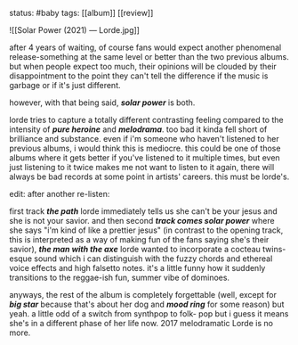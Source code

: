 status: #baby 
tags: [[album]] [[review]]

![[Solar Power (2021) — Lorde.jpg]]

after 4 years of waiting, of course fans would expect another phenomenal release-something at the same level or better than the two previous albums. but when people expect too much, their opinions will be clouded by their disappointment to the point they can't tell the difference if the music is garbage or if it's just different.

however, with that being said, ***solar power*** is both.

lorde tries to capture a totally different contrasting feeling compared to the intensity of ***pure heroine*** and ***melodrama***. too bad it kinda fell short of brilliance and substance. even if i'm someone who haven't listened to her previous albums, i would think this is mediocre. this could be one of those albums where it gets better if you've listened to it multiple times, but even just listening to it twice makes me not want to listen to it again, there will always be bad records at some point in artists' careers. this must be lorde's.

edit: after another re-listen:

first track ***the path*** lorde immediately tells us she can't be your jesus and she is not your savior. and then second ***track comes solar power*** where she says "i'm kind of like a prettier jesus" (in contrast to the opening track, this is interpreted as a way of making fun of the fans saying she's their savior), ***the man with the axe*** lorde wanted to incorporate a cocteau twins-esque sound which i can distinguish with the fuzzy chords and ethereal voice effects and high falsetto notes. it's a little funny how it suddenly transitions to the reggae-ish fun, summer vibe of dominoes.

anyways, the rest of the album is completely forgettable (well, except for ***big star*** because that's about her dog and ***mood ring*** for some reason) but yeah. a little odd of a switch from synthpop to folk- pop but i guess it means she's in a different phase of her life now. 2017 melodramatic Lorde is no more.